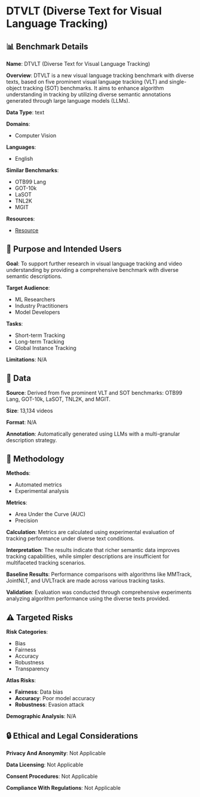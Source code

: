 # DTVLT (Diverse Text for Visual Language Tracking)

## 📊 Benchmark Details

**Name**: DTVLT (Diverse Text for Visual Language Tracking)

**Overview**: DTVLT is a new visual language tracking benchmark with diverse texts, based on five prominent visual language tracking (VLT) and single-object tracking (SOT) benchmarks. It aims to enhance algorithm understanding in tracking by utilizing diverse semantic annotations generated through large language models (LLMs).

**Data Type**: text

**Domains**:
- Computer Vision

**Languages**:
- English

**Similar Benchmarks**:
- OTB99 Lang
- GOT-10k
- LaSOT
- TNL2K
- MGIT

**Resources**:
- [Resource](http://videocube.aitestunion.com/)

## 🎯 Purpose and Intended Users

**Goal**: To support further research in visual language tracking and video understanding by providing a comprehensive benchmark with diverse semantic descriptions.

**Target Audience**:
- ML Researchers
- Industry Practitioners
- Model Developers

**Tasks**:
- Short-term Tracking
- Long-term Tracking
- Global Instance Tracking

**Limitations**: N/A

## 💾 Data

**Source**: Derived from five prominent VLT and SOT benchmarks: OTB99 Lang, GOT-10k, LaSOT, TNL2K, and MGIT.

**Size**: 13,134 videos

**Format**: N/A

**Annotation**: Automatically generated using LLMs with a multi-granular description strategy.

## 🔬 Methodology

**Methods**:
- Automated metrics
- Experimental analysis

**Metrics**:
- Area Under the Curve (AUC)
- Precision

**Calculation**: Metrics are calculated using experimental evaluation of tracking performance under diverse text conditions.

**Interpretation**: The results indicate that richer semantic data improves tracking capabilities, while simpler descriptions are insufficient for multifaceted tracking scenarios.

**Baseline Results**: Performance comparisons with algorithms like MMTrack, JointNLT, and UVLTrack are made across various tracking tasks.

**Validation**: Evaluation was conducted through comprehensive experiments analyzing algorithm performance using the diverse texts provided.

## ⚠️ Targeted Risks

**Risk Categories**:
- Bias
- Fairness
- Accuracy
- Robustness
- Transparency

**Atlas Risks**:
- **Fairness**: Data bias
- **Accuracy**: Poor model accuracy
- **Robustness**: Evasion attack

**Demographic Analysis**: N/A

## 🔒 Ethical and Legal Considerations

**Privacy And Anonymity**: Not Applicable

**Data Licensing**: Not Applicable

**Consent Procedures**: Not Applicable

**Compliance With Regulations**: Not Applicable
